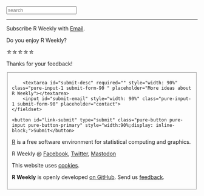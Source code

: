 
<form id="search-form" target="_blank" action="/search.html" method="get">
<label for="search-box"></label>
<input type="text" class="github-search-box" id="search-box" name="query" placeholder="search">
</form>

<script>
document.getElementById('search-form').addEventListener('submit', function(e){
    e.preventDefault();
    var value_search = document.getElementById('search-box').value;
    _paq.push(['trackSiteSearch',
        value_search,
        document.URL,
        0
    ]);
    setTimeout(function(){
       document.location = "https://github.com/rweekly/rweekly.org/search?utf8=%E2%9C%93&q=" + encodeURIComponent(value_search) + "+extension%3Ar+extension%3Amd&type=Code";
    }, 250);
});
</script>

<hr/>

<div class="fb-page" data-href="https://www.facebook.com/rweekly/" data-small-header="false" data-adapt-container-width="true" data-hide-cover="false" data-show-facepile="true"></div>

<p></p>

Subscribe R Weekly with <a href="https://feedburner.google.com/fb/a/mailverify?uri=rweekly&amp;loc=en_US" target="_blank" onclick="_paq.push(['trackEvent', 'Mail', '1']);">Email</a>.

Do you enjoy R Weekly?

<div id="star-rating" class="rating" style="margin-bottom:10px;" >
<span class="stars-item" data-value="5">☆</span><span class="stars-item" data-value="4">☆</span><span class="stars-item" data-value="3">☆</span><span class="stars-item" data-value="2">☆</span><span class="stars-item" data-value="1">☆</span>
</div>

<form id="submit-form" class="hided-form pure-form" style="margin-bottom: 20px;">
    <p id="res-text">Thanks for your feedback!</p>
    <fieldset class="pure-group">

        <textarea id="submit-desc" required="" style="width: 90%" class="pure-input-1 submit-form-90 " placeholder="More ideas about R Weekly"></textarea>
        <input id="submit-email" style="width: 90%" class="pure-input-1 submit-form-90" placeholder="contact">
    </fieldset>

    <button id="link-submit" type="submit" class="pure-button pure-input pure-button-primary" style="width:90%;display: inline-block;">Submit</button>
</form>
<div style="display: none;" id="dialog" title="Submission Status">
  <p></p>
</div>

<script>

function stars_on_clicks() {
    if(this.getAttribute('click-done') !== "true"){
        // handle stars
        var stars = document.querySelectorAll('#star-rating .stars-item');
        var chosen_value = parseInt(this.getAttribute('data-value'));

        for(var jj=0; jj!=stars.length;jj++){
            var curr = parseInt(stars[jj].getAttribute('data-value'));
            if (curr > chosen_value){
                stars[jj].innerHTML = '';
            }else{
                stars[jj].innerHTML = "★";
            }
            stars[jj].setAttribute('click-done',"true");
        }

        // handle xhr
        var final_url = "https://api.rweekly.org/rating?value=" + chosen_value + "&path=" + encodeURIComponent(window.location.href);

        var xhr = new XMLHttpRequest();
        var time_xhr = (new Date()).getTime();
        xhr.open("GET", final_url);
        xhr.onreadystatechange = function() {
            if (xhr.readyState == 4 && ( xhr.status == 200 || xhr.status == 304 )) {
                var xhr_res = JSON.parse(xhr.responseText);
                if (xhr_res.hasOwnProperty('error')){
                    document.getElementById('res-text').innerHTML = 'Thanks! You already voted today!';
                    _paq.push(['trackEvent', "submit-rating", "error", xhr_res.error, (new Date()).getTime() - time_xhr]);
                } else {
                    _paq.push(['trackEvent', "submit-rating", "done", chosen_value, (new Date()).getTime() - time_xhr]);
                }
            }
        }
        xhr.send();
        _paq.push(['trackEvent', "submit-rating", "begin", chosen_value]);

        // handle show form
        document.getElementById('submit-form').classList.remove('hided-form');
        document.getElementById('submit-form').setAttribute('stars-num', chosen_value);

    }
}

document.addEventListener("DOMContentLoaded", function () {
    var stars = document.querySelectorAll('#star-rating .stars-item');
    for(var ii=0; ii!=stars.length;ii++){
        stars[ii].addEventListener("click", stars_on_clicks.bind(stars[ii]));
        stars[ii].addEventListener("touchend", stars_on_clicks.bind(stars[ii]));
    };

    document.getElementById( "submit-form" ).addEventListener( "submit", function(e) {
    e.preventDefault();

    var final_url = {};
    final_url.value = (document.getElementById('submit-form').getAttribute('stars-num'));
    final_url.desc = (document.getElementById('submit-desc').value);
    final_url.email = (document.getElementById('submit-email').value);

    var xhr = new XMLHttpRequest();
    var time_xhr = (new Date()).getTime();
    xhr.open("POST", "https://api.rweekly.org/feedback", true);
    xhr.onreadystatechange = function() {
        if (xhr.readyState == 4 && ( xhr.status == 200 || xhr.status == 304 )) {
            var xhr_res = JSON.parse(xhr.responseText);
            if (xhr_res.hasOwnProperty('error')){
                document.getElementById('dialog').firstElementChild.innerHTML = 'Sorry, there are too many requests. You can also talk to us with Twitter or Google Group!';
                _paq.push(['trackEvent', "submit-feedback", "error", (new Date()).getTime() - time_xhr]);
            } else {
                _paq.push(['trackEvent', "submit-feedback", "done", (new Date()).getTime() - time_xhr]);
                var words;

                document.getElementById('dialog').firstElementChild.innerHTML = 'Thanks for your feedback!';
                document.getElementById('submit-desc').value = '';
                document.getElementById('submit-email').value = '';
            }
            $( "#dialog" ).dialog({
                show: {
                    effect: "fade",
                    duration: 300
                },
                hide: {
                    effect: "fade",
                    duration: 300
                }
            });
        }
    }
    xhr.setRequestHeader("Content-Type", "application/json;charset=UTF-8");
    xhr.send(JSON.stringify(final_url));
    _paq.push(['trackEvent', "submit-feedback", "begin"]);
    });
});

</script>

[R](https://www.r-project.org/) is a free software environment for statistical computing and graphics.

R Weekly @ [Facebook](https://facebook.com/rweekly), [Twitter](https://twitter.com/rweekly_org), [Mastodon](https://mastodon.social/@rweekly)

This website uses [cookies](/privacy).

**R Weekly** is openly developed [on GitHub](https://github.com/rweekly/rweekly.org). Send us [feedback](https://rweekly.org/about.html#communication).

<p class="hide-support added-hostname support-rweekly"></p>

<div id="fb-root"></div>
